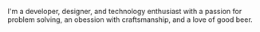 I'm a developer, designer, and technology enthusiast with a passion for problem solving, an obession with craftsmanship, and a love of good beer.
